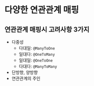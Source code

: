 # 다양한 연관관계 매핑

## 연관관계 매핑시 고려사항 3가지

- 다중성
    - 다대일: `@ManyToOne`
    - 일대다: `@OneToMany`
    - 일대일: `@OneToOne`
    - 다대다: `@ManyToMany`
- 단방향, 양방향
- 연관관계의 주인

